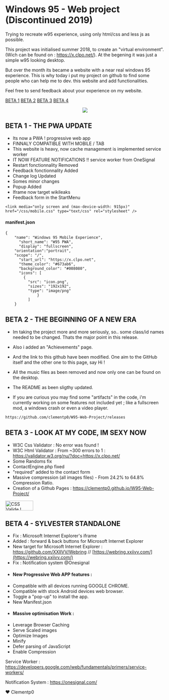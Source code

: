 

# Windows 95 - Web project (Discontinued 2019)


Trying to recreate w95 experience, using only html/css and less js as possible.

This project was initialised summer 2018, to create an "virtual environment".
(Wich can be found on : https://x.clpo.net/). At the begening it was just a simple w95 looking desktop. 

But over the month its became a website with a near real windows 95 experience. This is why today i put my project on github
to find some people who can help me to dev. this website and add functionalities. 

Feel free to send feedback about your experience on my website. 

[BETA 1](#beta-1---the-pwa-update)
[BETA 2](#beta-2---the-beginning-of-a-new-era)
[BETA 3](#beta-3---look-at-my-code-im-sexy-now)
[BETA 4](#beta-4---sylvester-standalone)

<p align="center">
    <img src="https://github.com/clementp0/W95-Web-Project/assets/15802129/a62fae00-5e88-46e1-84eb-eb383d8ab0e0">
</p>

## BETA 1 - THE PWA UPDATE

- Its now a PWA ! progressive web app
- FINNALY COMPATIBLE WITH MOBILE / TAB
- This website is heavy, now cache management is implemented service worker
- IT NOW FEATURE NOTIFICATIONS !! service worker from OneSignal
- Restart fonctionnality Removed
- Feedback fonctionnality Added
- Change log Updated
- Somes minor changes
- Popup Added
- Iframe now target wikileaks
- Feedback form in the StartMenu

`<link media="only screen and (max-device-width: 915px)" href="/css/mobile.css" type="text/css" rel="stylesheet" />`

#### manifest.json

    {
        "name": "Windows 95 Mobile Experience",
          "short_name": "W95 PWA",
          "display": "fullscreen",
        "orientation":"portrait",
        "scope": "/",
          "start_url": "https://x.clpo.net",
          "theme_color": "#673ab6",
          "background_color": "#008080",
          "icons": [
            {
              "src": "icon.png",
              "sizes": "192x192",
              "type": "image/png"
        	      }
        	  ]
        }

## BETA 2 - THE BEGINNING OF A NEW ERA

- Im taking the project more and more seriously, so.. some class/id names needed to be changed. Thats the major point in this release. 
- Also i added an "Achievements" page.
- And the link to this github have been modified. One aim to the GitHub itself and the other one to this page, say Hi ! 
- All the music files as been removed and now only one can be found on the desktop.
- The README as been sligthy updated. 

- If you are curious you may find some "artifacts" in the code, i'm currently working on some features not included yet ; like a fullscreen mod, a windows crash or even a video player.

`https://github.com/clementp0/W95-Web-Project/releases`


## BETA 3 - LOOK AT MY CODE, IM SEXY NOW  

- W3C Css Validator : No error was found ! 
- W3C Html Validator : From ~300 errors to 1 :
https://validator.w3.org/nu/?doc=https://x.clpo.net/
- Some Randoms fix
- ContactEngine.php fixed
- "required" added to the contact form
- Massive compression (all images files) - From 24.2% to 64.8% Compression Ratio.
- Creation of a Github Pages : https://clementp0.github.io/W95-Web-Project/

<p>
    <a href="#">
        <img style="border:0;width:88px;height:31px"
            src="https://jigsaw.w3.org/css-validator/images/vcss"
            alt="CSS Valide !" />
    </a>
</p>



## BETA 4 - SYLVESTER STANDALONE

- Fix : Microsoft Internet Explorer's iframe
-  Added : forward & back buttons for Microsoft Internet Explorer 
- New target for Microsoft Internet Explorer : 
 https://github.com/XXIIVV/Webring  //  [https://webring.xxiivv.com/](https://webring.xxiivv.com/)
- Fix : Notification system @Onesignal
- ####  New Progressive Web APP features :
- Compatible with all devices running GOOGLE CHROME.
- Compatible with stock Android devices web browser.
- Toggle a "pop-up" to install the app.
- New Manifest.json  
- #### Massive optimisation Work :
- Leverage Browser Caching
- Serve Scaled images
- Optimize Images
- Minify
- Defer parsing of JavaScript
- Enable Compression

Service Worker : 
https://developers.google.com/web/fundamentals/primers/service-workers/

Notification System : 
https://onesignal.com/

❤️ Clementp0

